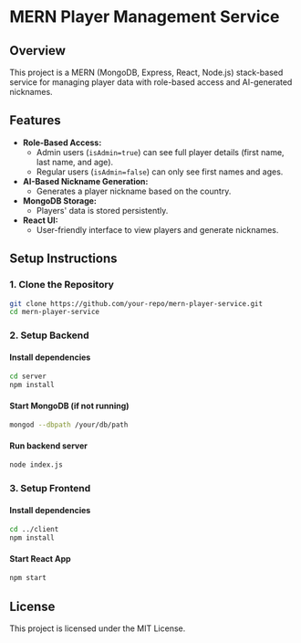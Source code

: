 # MERN Player Management Service

## Overview
This project is a MERN (MongoDB, Express, React, Node.js) stack-based service for managing player data with role-based access and AI-generated nicknames.

## Features
- **Role-Based Access:**
  - Admin users (`isAdmin=true`) can see full player details (first name, last name, and age).
  - Regular users (`isAdmin=false`) can only see first names and ages.
- **AI-Based Nickname Generation:**
  - Generates a player nickname based on the country.
- **MongoDB Storage:**
  - Players' data is stored persistently.
- **React UI:**
  - User-friendly interface to view players and generate nicknames.

## Setup Instructions
### 1. Clone the Repository
```bash
git clone https://github.com/your-repo/mern-player-service.git
cd mern-player-service
```

### 2. Setup Backend
#### Install dependencies
```bash
cd server
npm install
```
#### Start MongoDB (if not running)
```bash
mongod --dbpath /your/db/path
```
#### Run backend server
```bash
node index.js
```

### 3. Setup Frontend
#### Install dependencies
```bash
cd ../client
npm install
```
#### Start React App
```bash
npm start
```

## License
This project is licensed under the MIT License.
